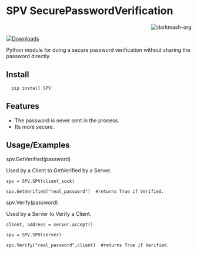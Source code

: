 # SPV SecurePasswordVerification


<p align="right"> <img src="https://komarev.com/ghpvc/?username=meriwn-SPV&label=Project%20views&color=0e75b6&style=flat" alt="darkmash-org" /> </p>


[![Downloads](https://static.pepy.tech/badge/spv)](https://pepy.tech/project/spv)




Python module for doing a secure password  verification without sharing the password directly.


## Install

      
      pip install SPV


## Features

- The password is never sent in the process.
- Its more secure.


## Usage/Examples

spv.GetVerified(password)

Used by a Client to GetVerified by a Server.

```
spv = SPV.SPV(client_sock)

spv.GetVerified("real_password")  #returns True if Verified.
```

spv.Verify(password)

Used by a Server to Verify a Client.
```
client, address = server.accept()

spv = SPV.SPV(server)

spv.Verify("real_password",client)  #returns True if Verified.
```
